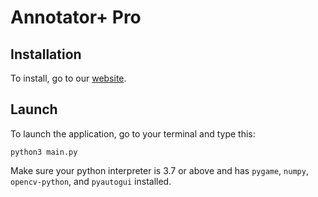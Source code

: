 # Annotator+ Pro

## Installation
To install, go to our <a href="https://www.annotator.aaravdave1.repl.co">website</a>.

## Launch
To launch the application, go to your terminal and type this:
```
python3 main.py
```
Make sure your python interpreter is 3.7 or above and has `pygame`, `numpy`, `opencv-python`, and `pyautogui` installed.
